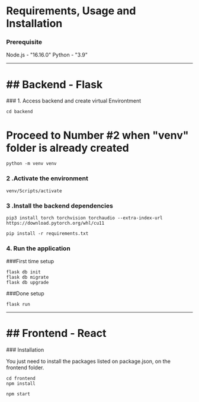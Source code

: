 # Requirements, Usage and Installation

### Prerequisite

Node.js - "16.16.0"
Python - "3.9"

---------------------------------------------------------------------------------------
<h1>## Backend - Flask</h1>
### 1. Access backend and create virtual Environtment
   
```cd backend```

# Proceed to Number #2 when "venv" folder is already created  
```python -m venv venv```
 
### 2 .Activate the environment

```venv/Scripts/activate```


### 3 .Install the backend dependencies

```pip3 install torch torchvision torchaudio --extra-index-url https://download.pytorch.org/whl/cu11 ```

```pip install -r requirements.txt```

### 4. Run the application 
###First time setup
```
flask db init
flask db migrate
flask db upgrade

```

###Done setup

```flask run```

-------------------------------------------------------------------------------------------------------------------
<h1>## Frontend - React</h1>
### Installation

You just need to install the packages listed on package.json, on the frontend folder.

```
cd frontend
npm install
```

`npm start`




